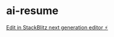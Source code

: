# ai-resume

[Edit in StackBlitz next generation editor ⚡️](https://stackblitz.com/~/github.com/irwan-katsana/ai-resume)